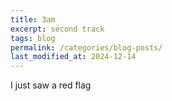 ```yaml
---
title: 3am
excerpt: second track
tags: blog
permalink: /categories/blog-posts/
last_modified_at: 2024-12-14
---
```


I just saw a red flag
